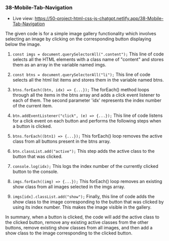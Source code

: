 ### 38-Mobile-Tab-Navigation

- Live view: https://50-project-html-css-js-chatgpt.netlify.app/38-Mobile-Tab-Navigation

The given code is for a simple image gallery functionality which involves selecting an image by clicking on the corresponding button displaying below the image.

1. `const imgs = document.querySelectorAll(".content");`
   This line of code selects all the HTML elements with a class name of "content" and stores them as an array in the variable named imgs.

2. `const btns = document.querySelectorAll("li");`
   This line of code selects all the html list items and stores them in the variable named btns.

3. `btns.forEach((btn, idx) => {...});`
   The forEach() method loops through all the items in the btns array and adds a click event listener to each of them. The second parameter 'idx' represents the index number of the current item.

4. `btn.addEventListener("click", (e) => {...});`
   This line of code listens for a click event on each button and performs the following steps when a button is clicked.

5. `btns.forEach((btn1) => {...});`
   This forEach() loop removes the active class from all buttons present in the btns array.

6. `btn.classList.add("active");`
   This step adds the active class to the button that was clicked.

7. `console.log(idx);`
   This logs the index number of the currently clicked button to the console.

8. `imgs.forEach((img) => {...});`
   This forEach() loop removes an existing show class from all images selected in the imgs array.

9. `imgs[idx].classList.add("show");`
   Finally, this line of code adds the show class to the image corresponding to the button that was clicked by using its index number. This makes the image visible in the gallery.

In summary, when a button is clicked, the code will add the active class to the clicked button, remove any existing active classes from the other buttons, remove existing show classes from all images, and then add a show class to the image corresponding to the clicked button.
